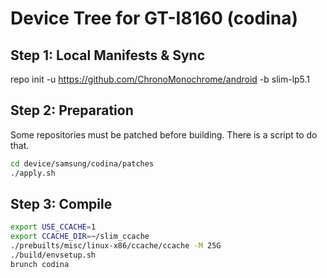 # Device Tree for GT-I8160 (codina)

## Step 1: Local Manifests & Sync

repo init -u https://github.com/ChronoMonochrome/android -b slim-lp5.1

## Step 2: Preparation

Some repositories must be patched before building. There is a script to do that.

```bash
cd device/samsung/codina/patches
./apply.sh
```

## Step 3: Compile

```bash
export USE_CCACHE=1
export CCACHE_DIR=~/slim_ccache
./prebuilts/misc/linux-x86/ccache/ccache -M 25G
./build/envsetup.sh
brunch codina
```
